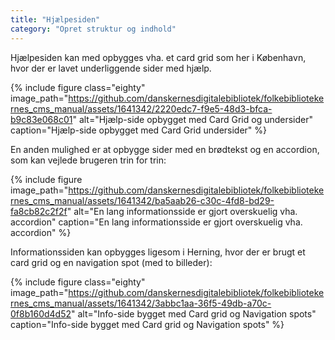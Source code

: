 ```yaml
---
title: "Hjælpesiden"
category: "Opret struktur og indhold"
---
```


Hjælpesiden kan med opbygges vha. et card grid som her i København, hvor der er lavet underliggende sider med hjælp.

{% include figure class="eighty" image_path="https://github.com/danskernesdigitalebibliotek/folkebibliotekernes_cms_manual/assets/1641342/2220edc7-f9e5-48d3-bfca-b9c83e068c01" alt="Hjælp-side opbygget med Card Grid og undersider" caption="Hjælp-side opbygget med Card Grid undersider" %}

En anden mulighed er at opbygge sider med en brødtekst og en accordion, som kan vejlede brugeren trin for trin:

{% include figure image_path="https://github.com/danskernesdigitalebibliotek/folkebibliotekernes_cms_manual/assets/1641342/ba5aab26-c30c-4fd8-bd29-fa8cb82c2f2f" alt="En lang informationsside er gjort overskuelig vha. accordion" caption="En lang informationsside er gjort overskuelig vha. accordion" %}

Informationssiden kan opbygges ligesom i Herning, hvor der er brugt et card grid og en navigation spot (med to billeder):

{% include figure class="eighty" image_path="https://github.com/danskernesdigitalebibliotek/folkebibliotekernes_cms_manual/assets/1641342/3abbc1aa-36f5-49db-a70c-0f8b160d4d52" alt="Info-side bygget med Card grid og Navigation spots" caption="Info-side bygget med Card grid og Navigation spots" %}




